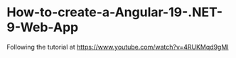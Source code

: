 # How-to-create-a-Angular-19-.NET-9-Web-App
Following the tutorial at https://www.youtube.com/watch?v=4RUKMqd9gMI
